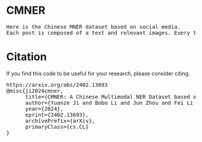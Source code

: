 # CMNER
<pre>Here is the Chinese MNER dataset based on social media. 
Each post is composed of a text and relevant images. Every text has an unique "wid" and the images named with this "wid" at the beginning are the corresponding images for the text.</pre>
# Citation
If you find this code to be useful for your research, please consider citing.
<pre>
https://arxiv.org/abs/2402.13693
@misc{ji2024cmner,
      title={CMNER: A Chinese Multimodal NER Dataset based on Social Media}, 
      author={Yuanze Ji and Bobo Li and Jun Zhou and Fei Li and Chong Teng and Donghong Ji},
      year={2024},
      eprint={2402.13693},
      archivePrefix={arXiv},
      primaryClass={cs.CL}
}
</pre> 

